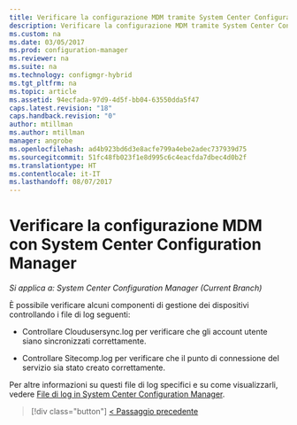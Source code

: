 ```yaml
---
title: Verificare la configurazione MDM tramite System Center Configuration Manager | Microsoft Docs
description: Verificare la configurazione MDM tramite System Center Configuration Manager.
ms.custom: na
ms.date: 03/05/2017
ms.prod: configuration-manager
ms.reviewer: na
ms.suite: na
ms.technology: configmgr-hybrid
ms.tgt_pltfrm: na
ms.topic: article
ms.assetid: 94ecfada-97d9-4d5f-bb04-63550dda5f47
caps.latest.revision: "18"
caps.handback.revision: "0"
author: mtillman
ms.author: mtillman
manager: angrobe
ms.openlocfilehash: ad4b923bd6d3e8acfe799a4ebe2adec737939d75
ms.sourcegitcommit: 51fc48fb023f1e8d995c6c4eacfda7dbec4d0b2f
ms.translationtype: HT
ms.contentlocale: it-IT
ms.lasthandoff: 08/07/2017
---
```

# <a name="verify-mdm-configuration-with-system-center-configuration-manager"></a>Verificare la configurazione MDM con System Center Configuration Manager

*Si applica a: System Center Configuration Manager (Current Branch)*

È possibile verificare alcuni componenti di gestione dei dispositivi controllando i file di log seguenti:

-   Controllare Cloudusersync.log per verificare che gli account utente siano sincronizzati correttamente.

-   Controllare Sitecomp.log per verificare che il punto di connessione del servizio sia stato creato correttamente.

Per altre informazioni su questi file di log specifici e su come visualizzarli, vedere [File di log in System Center Configuration Manager](../../core/plan-design/hierarchy/log-files.md#a-namebkmkfunctionlogsa-log-files-for-configuration-manager-functionality).

> [!div class="button"]
[< Passaggio precedente](set-up-additional-management.md)
